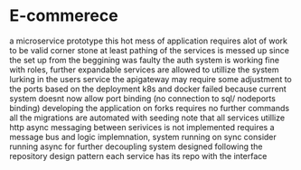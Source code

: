 # E-commerece
 a microservice prototype 
this hot mess of application requires alot of work to be valid corner stone at least
pathing of the services is messed up since the set up from the beggining was faulty
the auth system is working fine with roles, further expandable services are allowed to utillize the system lurking in the users service
the apigateway may require some adjustment to the ports based on the deployment
k8s and docker failed because current system doesnt now allow port binding (no connection to sql/ nodeports binding)
developing the application on forks requires no further commands all the migrations are automated with seeding
note that all services utillize http 
async messaging between serivices is not implemented requires a message bus and logic implemnation, system running on sync consider running async for further decoupling
system designed following the repository design pattern each service has its repo with the interface
